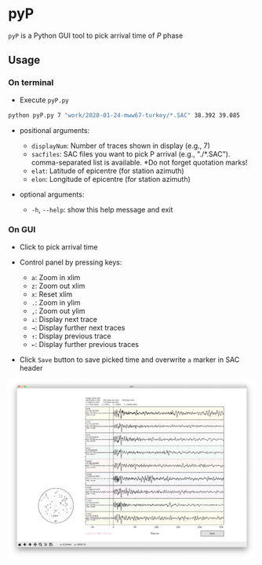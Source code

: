 # pyP
`pyP` is a Python GUI tool to pick arrival time of *P* phase

## Usage
### On terminal
- Execute `pyP.py`
```zsh
python pyP.py 7 "work/2020-01-24-mww67-turkey/*.SAC" 38.392 39.085
```

- positional arguments:
  - `displayNum`: Number of traces shown in display (e.g., 7)
  - `sacfiles`: SAC files you want to pick P arrival (e.g., "./*.SAC"). comma-separated list is available. *Do not forget quotation marks!
  - `elat`: Latitude of epicentre (for station azimuth)
  - `elon`: Longitude of epicentre (for station azimuth)

- optional arguments:
  - `-h`, `--help`: show this help message and exit


### On GUI
- Click to pick arrival time

- Control panel by pressing keys:
  - `a`: Zoom in xlim
  - `z`: Zoom out xlim
  - `x`: Reset xlim
  - `.`: Zoom in ylim
  - `,`: Zoom out ylim
  - `↓`: Display next trace
  - `→`: Display further next traces
  - `↑`: Display previous trace
  - `←`: Display further previous traces

- Click `Save` button to save picked time and overwrite `a` marker in SAC header

![](./image/screen.png)
